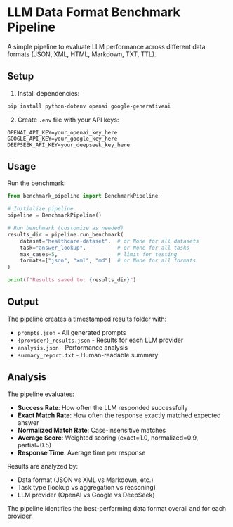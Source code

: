 # LLM Data Format Benchmark Pipeline

A simple pipeline to evaluate LLM performance across different data formats (JSON, XML, HTML, Markdown, TXT, TTL).

## Setup

1. Install dependencies:
```bash
pip install python-dotenv openai google-generativeai
```

2. Create `.env` file with your API keys:
```
OPENAI_API_KEY=your_openai_key_here
GOOGLE_API_KEY=your_google_key_here
DEEPSEEK_API_KEY=your_deepseek_key_here
```

## Usage

Run the benchmark:

```python
from benchmark_pipeline import BenchmarkPipeline

# Initialize pipeline
pipeline = BenchmarkPipeline()

# Run benchmark (customize as needed)
results_dir = pipeline.run_benchmark(
    dataset="healthcare-dataset",  # or None for all datasets
    task="answer_lookup",          # or None for all tasks
    max_cases=5,                   # limit for testing
    formats=["json", "xml", "md"]  # or None for all formats
)

print(f"Results saved to: {results_dir}")
```

## Output

The pipeline creates a timestamped results folder with:

- `prompts.json` - All generated prompts
- `{provider}_results.json` - Results for each LLM provider
- `analysis.json` - Performance analysis
- `summary_report.txt` - Human-readable summary

## Analysis

The pipeline evaluates:
- **Success Rate**: How often the LLM responded successfully
- **Exact Match Rate**: How often the response exactly matched expected answer
- **Normalized Match Rate**: Case-insensitive matches
- **Average Score**: Weighted scoring (exact=1.0, normalized=0.9, partial=0.5)
- **Response Time**: Average time per response

Results are analyzed by:
- Data format (JSON vs XML vs Markdown, etc.)
- Task type (lookup vs aggregation vs reasoning)
- LLM provider (OpenAI vs Google vs DeepSeek)

The pipeline identifies the best-performing data format overall and for each provider. 